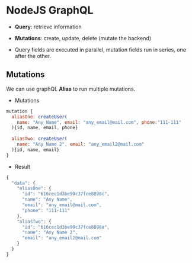 # NodeJS GraphQL

- **Query**: retrieve information
- **Mutations**: create, update, delete (mutate the backend)

- Query fields are executed in parallel, mutation fields run in series, one after the other.

## Mutations

We can use graphQL **Alias** to run multiple mutations.

- Mutations

```javascript
mutation {    
  aliasOne: createUser(
    name: "Any Name", email: "any_email@mail.com", phone:"111-111"
  ){id, name, email, phone}  
  
  aliasTwo: createUser(
    name: "Any Name 2", email: "any_email2@mail.com"
  ){id, name, email}    
}
```

- Result

```javascript
{
  "data": {
    "aliasOne": {
      "id": "616cec1d3be90c37fce8898c",
      "name": "Any Name",
      "email": "any_email@mail.com",
      "phone": "111-111"
    },
    "aliasTwo": {
      "id": "616cec1d3be90c37fce8898e",
      "name": "Any Name 2",
      "email": "any_email2@mail.com"
    }
  }
}
```